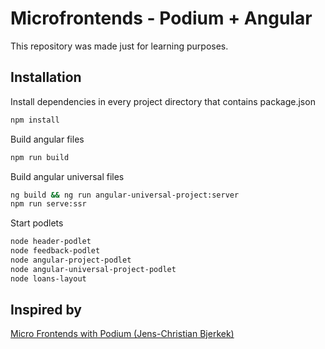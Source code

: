 # Microfrontends - Podium + Angular

This repository was made just for learning purposes.

## Installation

Install dependencies in every project directory that contains package.json

```bash
npm install
```

Build angular files

```bash
npm run build
```

Build angular universal files

```bash
ng build && ng run angular-universal-project:server
npm run serve:ssr
```

Start podlets

```bash
node header-podlet
node feedback-podlet
node angular-project-podlet 
node angular-universal-project-podlet
node loans-layout
```


## Inspired by

[Micro Frontends with Podium (Jens-Christian Bjerkek)](https://bjerkek.medium.com/micro-frontends-with-podium-e772abda9fe)